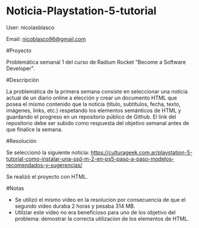 # Noticia-Playstation-5-tutorial

User: nicolasblasco

Email: nicoblasco96@gmail.com 

#Proyecto

Problemática semanal 1 del curso de Radium Rocket "Become a Software Developer".  

#Descripción

La problemática de la primera semana consiste en seleccionar una noticia actual de un diario online a elección  y crear un documento HTML que posea el mismo contenido 
que la noticia (título, subtítulos, fecha, texto, imágenes, links, etc.) respetando los elementos semánticos de HTML y guardando el progreso en un repositorio público 
de Github. El link del repositorio debe ser subido como respuesta del objetivo semanal antes de que finalice la semana.

#Resolución

Se seleccionó la siguiente noticia: https://culturageek.com.ar/playstation-5-tutorial-como-instalar-una-ssd-m-2-en-ps5-paso-a-paso-modelos-recomendados-y-sugerencias/

Se realizó el proyecto con HTML. 

#Notas

- Se utilizó el mismo video en la resolucion por consecuencia de que el segundo video duraba 2 horas y pesaba 314 MB. 
- Utilziar este video no era beneficioso para uno de los objetivo del problema: demostrar la correcta utilizacion de los elementos de HTML.


